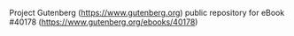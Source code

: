 Project Gutenberg (https://www.gutenberg.org) public repository for eBook #40178 (https://www.gutenberg.org/ebooks/40178)
